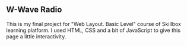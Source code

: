 ## W-Wave Radio
This is my final project for "Web Layout. Basic Level" course of Skillbox learning platform.
I used HTML, CSS and a bit of JavaScript to give this page a little interactivity.
